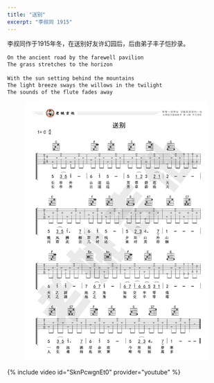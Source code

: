 ```yaml
---
title: "送别"
excerpt: "李叔同 1915"
---
```


李叔同作于1915年冬，在送别好友许幻园后，后由弟子丰子恺抄录。

```
On the ancient road by the farewell pavilion
The grass stretches to the horizon

With the sun setting behind the mountains
The light breeze sways the willows in the twilight
The sounds of the flute fades away
```

<figure>
    <a href="/assets/guitar/13-farewell.jpg">
        <img src="/assets/guitar/13-farewell.jpg">
    </a>
</figure>

{% include video id="SknPcwgnEt0" provider="youtube" %}
